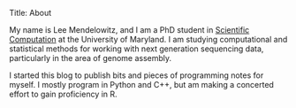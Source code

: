 Title: About


My name is Lee Mendelowitz, and I am a PhD student in [Scientific Computation](http://amsc.umd.edu) at the University of Maryland.
I am studying computational and statistical methods for working with next generation sequencing data,
particularly in the area of genome assembly.

I started this blog to publish bits and pieces of programming notes for myself. I mostly program in Python and C++, but am making a concerted effort to gain proficiency in R.
